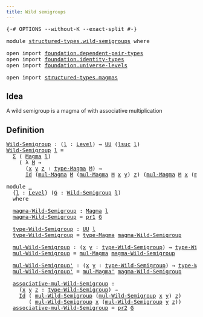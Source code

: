 ```yaml
---
title: Wild semigroups
---
```


<pre class="Agda"><a id="41" class="Symbol">{-#</a> <a id="45" class="Keyword">OPTIONS</a> <a id="53" class="Pragma">--without-K</a> <a id="65" class="Pragma">--exact-split</a> <a id="79" class="Symbol">#-}</a>

<a id="84" class="Keyword">module</a> <a id="91" href="structured-types.wild-semigroups.html" class="Module">structured-types.wild-semigroups</a> <a id="124" class="Keyword">where</a>

<a id="131" class="Keyword">open</a> <a id="136" class="Keyword">import</a> <a id="143" href="foundation.dependent-pair-types.html" class="Module">foundation.dependent-pair-types</a>
<a id="175" class="Keyword">open</a> <a id="180" class="Keyword">import</a> <a id="187" href="foundation.identity-types.html" class="Module">foundation.identity-types</a>
<a id="213" class="Keyword">open</a> <a id="218" class="Keyword">import</a> <a id="225" href="foundation.universe-levels.html" class="Module">foundation.universe-levels</a>

<a id="253" class="Keyword">open</a> <a id="258" class="Keyword">import</a> <a id="265" href="structured-types.magmas.html" class="Module">structured-types.magmas</a>
</pre>
## Idea

A wild semigroup is a magma of with associative multiplication

## Definition

<pre class="Agda"><a id="Wild-Semigroup"></a><a id="390" href="structured-types.wild-semigroups.html#390" class="Function">Wild-Semigroup</a> <a id="405" class="Symbol">:</a> <a id="407" class="Symbol">(</a><a id="408" href="structured-types.wild-semigroups.html#408" class="Bound">l</a> <a id="410" class="Symbol">:</a> <a id="412" href="Agda.Primitive.html#597" class="Postulate">Level</a><a id="417" class="Symbol">)</a> <a id="419" class="Symbol">→</a> <a id="421" href="foundation-core.universe-levels.html#222" class="Primitive">UU</a> <a id="424" class="Symbol">(</a><a id="425" href="Agda.Primitive.html#780" class="Primitive">lsuc</a> <a id="430" href="structured-types.wild-semigroups.html#408" class="Bound">l</a><a id="431" class="Symbol">)</a>
<a id="433" href="structured-types.wild-semigroups.html#390" class="Function">Wild-Semigroup</a> <a id="448" href="structured-types.wild-semigroups.html#448" class="Bound">l</a> <a id="450" class="Symbol">=</a>
  <a id="454" href="foundation-core.dependent-pair-types.html#502" class="Record">Σ</a> <a id="456" class="Symbol">(</a> <a id="458" href="structured-types.magmas.html#744" class="Function">Magma</a> <a id="464" href="structured-types.wild-semigroups.html#448" class="Bound">l</a><a id="465" class="Symbol">)</a>
    <a id="471" class="Symbol">(</a> <a id="473" class="Symbol">λ</a> <a id="475" href="structured-types.wild-semigroups.html#475" class="Bound">M</a> <a id="477" class="Symbol">→</a>
      <a id="485" class="Symbol">(</a><a id="486" href="structured-types.wild-semigroups.html#486" class="Bound">x</a> <a id="488" href="structured-types.wild-semigroups.html#488" class="Bound">y</a> <a id="490" href="structured-types.wild-semigroups.html#490" class="Bound">z</a> <a id="492" class="Symbol">:</a> <a id="494" href="structured-types.magmas.html#866" class="Function">type-Magma</a> <a id="505" href="structured-types.wild-semigroups.html#475" class="Bound">M</a><a id="506" class="Symbol">)</a> <a id="508" class="Symbol">→</a>
      <a id="516" href="foundation-core.identity-types.html#641" class="Datatype">Id</a> <a id="519" class="Symbol">(</a><a id="520" href="structured-types.magmas.html#910" class="Function">mul-Magma</a> <a id="530" href="structured-types.wild-semigroups.html#475" class="Bound">M</a> <a id="532" class="Symbol">(</a><a id="533" href="structured-types.magmas.html#910" class="Function">mul-Magma</a> <a id="543" href="structured-types.wild-semigroups.html#475" class="Bound">M</a> <a id="545" href="structured-types.wild-semigroups.html#486" class="Bound">x</a> <a id="547" href="structured-types.wild-semigroups.html#488" class="Bound">y</a><a id="548" class="Symbol">)</a> <a id="550" href="structured-types.wild-semigroups.html#490" class="Bound">z</a><a id="551" class="Symbol">)</a> <a id="553" class="Symbol">(</a><a id="554" href="structured-types.magmas.html#910" class="Function">mul-Magma</a> <a id="564" href="structured-types.wild-semigroups.html#475" class="Bound">M</a> <a id="566" href="structured-types.wild-semigroups.html#486" class="Bound">x</a> <a id="568" class="Symbol">(</a><a id="569" href="structured-types.magmas.html#910" class="Function">mul-Magma</a> <a id="579" href="structured-types.wild-semigroups.html#475" class="Bound">M</a> <a id="581" href="structured-types.wild-semigroups.html#488" class="Bound">y</a> <a id="583" href="structured-types.wild-semigroups.html#490" class="Bound">z</a><a id="584" class="Symbol">)))</a>

<a id="589" class="Keyword">module</a> <a id="596" href="structured-types.wild-semigroups.html#596" class="Module">_</a>
  <a id="600" class="Symbol">{</a><a id="601" href="structured-types.wild-semigroups.html#601" class="Bound">l</a> <a id="603" class="Symbol">:</a> <a id="605" href="Agda.Primitive.html#597" class="Postulate">Level</a><a id="610" class="Symbol">}</a> <a id="612" class="Symbol">(</a><a id="613" href="structured-types.wild-semigroups.html#613" class="Bound">G</a> <a id="615" class="Symbol">:</a> <a id="617" href="structured-types.wild-semigroups.html#390" class="Function">Wild-Semigroup</a> <a id="632" href="structured-types.wild-semigroups.html#601" class="Bound">l</a><a id="633" class="Symbol">)</a>
  <a id="637" class="Keyword">where</a>

  <a id="646" href="structured-types.wild-semigroups.html#646" class="Function">magma-Wild-Semigroup</a> <a id="667" class="Symbol">:</a> <a id="669" href="structured-types.magmas.html#744" class="Function">Magma</a> <a id="675" href="structured-types.wild-semigroups.html#601" class="Bound">l</a>
  <a id="679" href="structured-types.wild-semigroups.html#646" class="Function">magma-Wild-Semigroup</a> <a id="700" class="Symbol">=</a> <a id="702" href="foundation-core.dependent-pair-types.html#592" class="Field">pr1</a> <a id="706" href="structured-types.wild-semigroups.html#613" class="Bound">G</a>

  <a id="711" href="structured-types.wild-semigroups.html#711" class="Function">type-Wild-Semigroup</a> <a id="731" class="Symbol">:</a> <a id="733" href="foundation-core.universe-levels.html#222" class="Primitive">UU</a> <a id="736" href="structured-types.wild-semigroups.html#601" class="Bound">l</a>
  <a id="740" href="structured-types.wild-semigroups.html#711" class="Function">type-Wild-Semigroup</a> <a id="760" class="Symbol">=</a> <a id="762" href="structured-types.magmas.html#866" class="Function">type-Magma</a> <a id="773" href="structured-types.wild-semigroups.html#646" class="Function">magma-Wild-Semigroup</a>

  <a id="797" href="structured-types.wild-semigroups.html#797" class="Function">mul-Wild-Semigroup</a> <a id="816" class="Symbol">:</a> <a id="818" class="Symbol">(</a><a id="819" href="structured-types.wild-semigroups.html#819" class="Bound">x</a> <a id="821" href="structured-types.wild-semigroups.html#821" class="Bound">y</a> <a id="823" class="Symbol">:</a> <a id="825" href="structured-types.wild-semigroups.html#711" class="Function">type-Wild-Semigroup</a><a id="844" class="Symbol">)</a> <a id="846" class="Symbol">→</a> <a id="848" href="structured-types.wild-semigroups.html#711" class="Function">type-Wild-Semigroup</a>
  <a id="870" href="structured-types.wild-semigroups.html#797" class="Function">mul-Wild-Semigroup</a> <a id="889" class="Symbol">=</a> <a id="891" href="structured-types.magmas.html#910" class="Function">mul-Magma</a> <a id="901" href="structured-types.wild-semigroups.html#646" class="Function">magma-Wild-Semigroup</a>

  <a id="925" href="structured-types.wild-semigroups.html#925" class="Function">mul-Wild-Semigroup&#39;</a> <a id="945" class="Symbol">:</a> <a id="947" class="Symbol">(</a><a id="948" href="structured-types.wild-semigroups.html#948" class="Bound">x</a> <a id="950" href="structured-types.wild-semigroups.html#950" class="Bound">y</a> <a id="952" class="Symbol">:</a> <a id="954" href="structured-types.wild-semigroups.html#711" class="Function">type-Wild-Semigroup</a><a id="973" class="Symbol">)</a> <a id="975" class="Symbol">→</a> <a id="977" href="structured-types.wild-semigroups.html#711" class="Function">type-Wild-Semigroup</a>
  <a id="999" href="structured-types.wild-semigroups.html#925" class="Function">mul-Wild-Semigroup&#39;</a> <a id="1019" class="Symbol">=</a> <a id="1021" href="structured-types.magmas.html#984" class="Function">mul-Magma&#39;</a> <a id="1032" href="structured-types.wild-semigroups.html#646" class="Function">magma-Wild-Semigroup</a>

  <a id="1056" href="structured-types.wild-semigroups.html#1056" class="Function">associative-mul-Wild-Semigroup</a> <a id="1087" class="Symbol">:</a>
    <a id="1093" class="Symbol">(</a><a id="1094" href="structured-types.wild-semigroups.html#1094" class="Bound">x</a> <a id="1096" href="structured-types.wild-semigroups.html#1096" class="Bound">y</a> <a id="1098" href="structured-types.wild-semigroups.html#1098" class="Bound">z</a> <a id="1100" class="Symbol">:</a> <a id="1102" href="structured-types.wild-semigroups.html#711" class="Function">type-Wild-Semigroup</a><a id="1121" class="Symbol">)</a> <a id="1123" class="Symbol">→</a>
    <a id="1129" href="foundation-core.identity-types.html#641" class="Datatype">Id</a> <a id="1132" class="Symbol">(</a> <a id="1134" href="structured-types.wild-semigroups.html#797" class="Function">mul-Wild-Semigroup</a> <a id="1153" class="Symbol">(</a><a id="1154" href="structured-types.wild-semigroups.html#797" class="Function">mul-Wild-Semigroup</a> <a id="1173" href="structured-types.wild-semigroups.html#1094" class="Bound">x</a> <a id="1175" href="structured-types.wild-semigroups.html#1096" class="Bound">y</a><a id="1176" class="Symbol">)</a> <a id="1178" href="structured-types.wild-semigroups.html#1098" class="Bound">z</a><a id="1179" class="Symbol">)</a>
       <a id="1188" class="Symbol">(</a> <a id="1190" href="structured-types.wild-semigroups.html#797" class="Function">mul-Wild-Semigroup</a> <a id="1209" href="structured-types.wild-semigroups.html#1094" class="Bound">x</a> <a id="1211" class="Symbol">(</a><a id="1212" href="structured-types.wild-semigroups.html#797" class="Function">mul-Wild-Semigroup</a> <a id="1231" href="structured-types.wild-semigroups.html#1096" class="Bound">y</a> <a id="1233" href="structured-types.wild-semigroups.html#1098" class="Bound">z</a><a id="1234" class="Symbol">))</a>
  <a id="1239" href="structured-types.wild-semigroups.html#1056" class="Function">associative-mul-Wild-Semigroup</a> <a id="1270" class="Symbol">=</a> <a id="1272" href="foundation-core.dependent-pair-types.html#604" class="Field">pr2</a> <a id="1276" href="structured-types.wild-semigroups.html#613" class="Bound">G</a>
</pre>